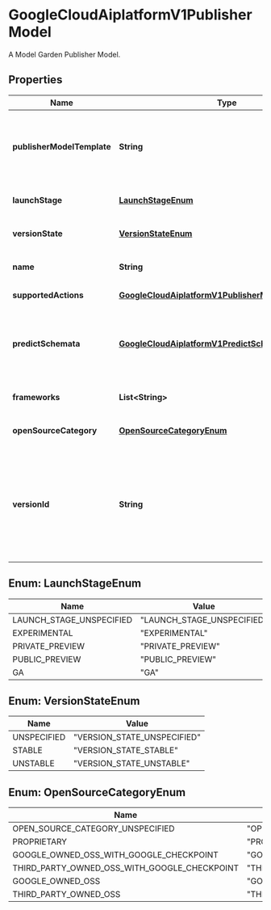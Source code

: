 

# GoogleCloudAiplatformV1PublisherModel

A Model Garden Publisher Model.

## Properties

| Name | Type | Description | Notes |
|------------ | ------------- | ------------- | -------------|
|**publisherModelTemplate** | **String** | Optional. Output only. Immutable. Used to indicate this model has a publisher model and provide the template of the publisher model resource name. |  [optional] [readonly] |
|**launchStage** | [**LaunchStageEnum**](#LaunchStageEnum) | Optional. Indicates the launch stage of the model. |  [optional] |
|**versionState** | [**VersionStateEnum**](#VersionStateEnum) | Optional. Indicates the state of the model version. |  [optional] |
|**name** | **String** | Output only. The resource name of the PublisherModel. |  [optional] [readonly] |
|**supportedActions** | [**GoogleCloudAiplatformV1PublisherModelCallToAction**](GoogleCloudAiplatformV1PublisherModelCallToAction.md) | Optional. Supported call-to-action options. |  [optional] |
|**predictSchemata** | [**GoogleCloudAiplatformV1PredictSchemata**](GoogleCloudAiplatformV1PredictSchemata.md) | Optional. The schemata that describes formats of the PublisherModel&#39;s predictions and explanations as given and returned via PredictionService.Predict. |  [optional] |
|**frameworks** | **List&lt;String&gt;** | Optional. Additional information about the model&#39;s Frameworks. |  [optional] |
|**openSourceCategory** | [**OpenSourceCategoryEnum**](#OpenSourceCategoryEnum) | Required. Indicates the open source category of the publisher model. |  [optional] |
|**versionId** | **String** | Output only. Immutable. The version ID of the PublisherModel. A new version is committed when a new model version is uploaded under an existing model id. It is an auto-incrementing decimal number in string representation. |  [optional] [readonly] |



## Enum: LaunchStageEnum

| Name | Value |
|---- | -----|
| LAUNCH_STAGE_UNSPECIFIED | &quot;LAUNCH_STAGE_UNSPECIFIED&quot; |
| EXPERIMENTAL | &quot;EXPERIMENTAL&quot; |
| PRIVATE_PREVIEW | &quot;PRIVATE_PREVIEW&quot; |
| PUBLIC_PREVIEW | &quot;PUBLIC_PREVIEW&quot; |
| GA | &quot;GA&quot; |



## Enum: VersionStateEnum

| Name | Value |
|---- | -----|
| UNSPECIFIED | &quot;VERSION_STATE_UNSPECIFIED&quot; |
| STABLE | &quot;VERSION_STATE_STABLE&quot; |
| UNSTABLE | &quot;VERSION_STATE_UNSTABLE&quot; |



## Enum: OpenSourceCategoryEnum

| Name | Value |
|---- | -----|
| OPEN_SOURCE_CATEGORY_UNSPECIFIED | &quot;OPEN_SOURCE_CATEGORY_UNSPECIFIED&quot; |
| PROPRIETARY | &quot;PROPRIETARY&quot; |
| GOOGLE_OWNED_OSS_WITH_GOOGLE_CHECKPOINT | &quot;GOOGLE_OWNED_OSS_WITH_GOOGLE_CHECKPOINT&quot; |
| THIRD_PARTY_OWNED_OSS_WITH_GOOGLE_CHECKPOINT | &quot;THIRD_PARTY_OWNED_OSS_WITH_GOOGLE_CHECKPOINT&quot; |
| GOOGLE_OWNED_OSS | &quot;GOOGLE_OWNED_OSS&quot; |
| THIRD_PARTY_OWNED_OSS | &quot;THIRD_PARTY_OWNED_OSS&quot; |



